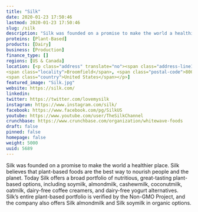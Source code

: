 ```yaml
---
title: "Silk"
date: 2020-01-23 17:50:46
lastmod: 2020-01-23 17:50:46
slug: /silk
description: "Silk was founded on a promise to make the world a healthier place. Silk believes that plant-based foods are the best way to nourish people and the planet. Today Silk offers a broad portfolio of nutritious, great-tasting plant-based options, including soymilk, almondmilk, cashewmilk, coconutmilk, oatmilk, dairy-free coffee creamers, and dairy-free yogurt alternatives. Silk’s entire plant-based portfolio is verified by the Non-GMO Project, and the company also offers Silk almondmilk and Silk soymilk in organic options."
proteins: [Plant-Based]
products: [Dairy]
business: [Production]
finance_type: []
regions: [US & Canada]
location: [<p class="address" translate="no"><span class="address-line1">Airport Way</span><br>
<span class="locality">Broomfield</span>, <span class="postal-code">80021</span><br>
<span class="country">United States</span></p>]
featured_image: "Silk.jpg"
website: https://silk.com/
linkedin: 
twitter: https://twitter.com/lovemysilk
instagram: https://www.instagram.com/silk/
facebook: https://www.facebook.com/pg/SilkUS
youtube: https://www.youtube.com/user/TheSilkChannel
crunchbase: https://www.crunchbase.com/organization/whitewave-foods
draft: false
pinned: false
homepage: false
weight: 5000
uuid: 5689
---
```

Silk was founded on a promise to make the world a healthier place. Silk believes that plant-based foods are the best way to nourish people and the planet. Today Silk offers a broad portfolio of nutritious, great-tasting plant-based options, including soymilk, almondmilk, cashewmilk, coconutmilk, oatmilk, dairy-free coffee creamers, and dairy-free yogurt alternatives. Silk’s entire plant-based portfolio is verified by the Non-GMO Project, and the company also offers Silk almondmilk and Silk soymilk in organic options.
